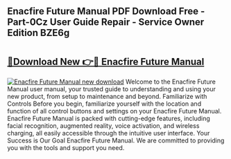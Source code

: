 ## Enacfire Future Manual PDF Download Free - Part-0Cz User Guide Repair - Service Owner Edition BZE6g

# <h2><a href="http://cf14621.oget.top/?id=Enacfire+Future+Manual">🔗Download New 👉🔴 Enacfire Future Manual</a></h2>

[![Enacfire Future Manual new download](https://i.imgur.com/5g1atiW.png)](http://cf14621.oget.top/?id=Enacfire+Future+Manual)
Welcome to the Enacfire Future Manual user manual, your trusted guide to understanding and using your new product, from setup to maintenance and beyond. Familiarize with Controls Before you begin, familiarize yourself with the location and function of all control buttons and settings on your Enacfire Future Manual. Enacfire Future Manual is packed with cutting-edge features, including facial recognition, augmented reality, voice activation, and wireless charging, all easily accessible through the intuitive user interface. Your Success is Our Goal Enacfire Future Manual. We are committed to providing you with the tools and support you need.
